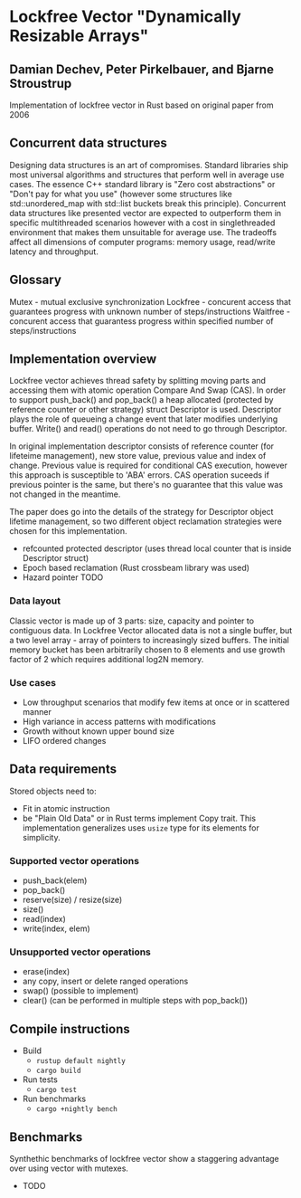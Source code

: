 # Lockfree Vector "Dynamically Resizable Arrays"
## Damian Dechev, Peter Pirkelbauer, and Bjarne Stroustrup

Implementation of lockfree vector in Rust based on original paper from 2006

## Concurrent data structures
Designing data structures is an art of compromises. Standard libraries ship most universal algorithms and structures that perform well in average use cases. The essence C++ standard library is "Zero cost abstractions" or "Don't pay for what you use" (however some structures like std::unordered_map with std::list buckets break this principle).  Concurrent data structures like presented vector are expected to outperform them in specific multithreaded scenarios however with a cost in singlethreaded environment that makes them unsuitable for average use. The tradeoffs affect all dimensions of computer programs: memory usage, read/write latency and throughput. 

## Glossary
Mutex - mutual exclusive synchronization
Lockfree - concurent access that guarantees progress with unknown number of steps/instructions
Waitfree - concurent access that guarantess progress within specified number of steps/instructions

## Implementation overview
Lockfree vector achieves thread safety by splitting moving parts and accessing them with atomic operation Compare And Swap (CAS). In order to support push_back() and pop_back() a heap allocated (protected by reference counter or other strategy) struct Descriptor is used. Descriptor plays the role of queueing a change event that later modifies underlying buffer. Write() and read() operations do not need to go through Descriptor.

In original implementation descriptor consists of reference counter (for lifeteime management), new store value, previous value and index of change. Previous value is required for conditional CAS execution, however this approach is susceptible to 'ABA' errors. CAS operation suceeds if previous pointer is the same, but there's no guarantee that this value was not changed in the meantime.

The paper does go into the details of the strategy for Descriptor object lifetime management, so two different object reclamation strategies were chosen for this implementation.
* refcounted protected descriptor (uses thread local counter that is inside Descriptor struct)
* Epoch based reclamation (Rust crossbeam library was used)
* Hazard pointer TODO

### Data layout
Classic vector is made up of 3 parts: size, capacity and pointer to contiguous data. In Lockfree Vector allocated data is not a single buffer, but a two level array - array of pointers to increasingly sized buffers. The initial memory bucket has been arbitrarily chosen to 8 elements and use growth factor of 2 which requires additional log2N memory.

### Use cases
* Low throughput scenarios that modify few items at once or in scattered manner
* High variance in access patterns with modifications
* Growth without known upper bound size
* LIFO ordered changes

## Data requirements
Stored objects need to:
* Fit in atomic instruction
* be "Plain Old Data" or in Rust terms implement Copy trait. This implementation generalizes uses `usize` type for its elements for simplicity.

### Supported vector operations
* push_back(elem)
* pop_back()
* reserve(size) / resize(size)
* size()
* read(index)
* write(index, elem)

### Unsupported vector operations
* erase(index)
* any copy, insert or delete ranged operations
* swap() (possible to implement)
* clear() (can be performed in multiple steps with pop_back())

## Compile instructions
* Build
  * `rustup default nightly` 
  * `cargo build`
* Run tests
  * `cargo test`
* Run benchmarks
  * `cargo +nightly bench`

## Benchmarks
Synthethic benchmarks of lockfree vector show a staggering advantage over using vector with mutexes.
* TODO
